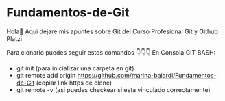 # Fundamentos-de-Git
Hola👋 Aqui dejare mis apuntes sobre Git del Curso Profesional Git y Github Platzi

Para clonarlo puedes seguir estos comandos 👇👇👇
 En Consola GIT BASH: 
- git init (para inicializar una carpeta en git)
- git remote add origin https://github.com/marina-baiardi/Fundamentos-de-Git (copiar link https de clone)
- git remote -v (asi puedes checkear si esta vinculado correctamente)


